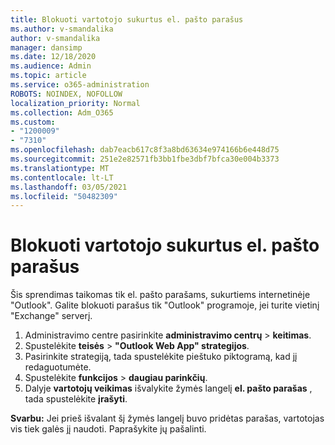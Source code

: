 ```yaml
---
title: Blokuoti vartotojo sukurtus el. pašto parašus
ms.author: v-smandalika
author: v-smandalika
manager: dansimp
ms.date: 12/18/2020
ms.audience: Admin
ms.topic: article
ms.service: o365-administration
ROBOTS: NOINDEX, NOFOLLOW
localization_priority: Normal
ms.collection: Adm_O365
ms.custom:
- "1200009"
- "7310"
ms.openlocfilehash: dab7eacb617c8f3a8bd63634e974166b6e448d75
ms.sourcegitcommit: 251e2e82571fb3bb1fbe3dbf7bfca30e004b3373
ms.translationtype: MT
ms.contentlocale: lt-LT
ms.lasthandoff: 03/05/2021
ms.locfileid: "50482309"
---
```

# <a name="block-user-made-email-signatures"></a>Blokuoti vartotojo sukurtus el. pašto parašus

Šis sprendimas taikomas tik el. pašto parašams, sukurtiems internetinėje "Outlook". Galite blokuoti parašus tik "Outlook" programoje, jei turite vietinį "Exchange" serverį.

1. Administravimo centre pasirinkite **administravimo centrų**  >  **keitimas**.
2. Spustelėkite **teisės**  >  **"Outlook Web App" strategijos**.
3. Pasirinkite strategiją, tada spustelėkite pieštuko piktogramą, kad jį redaguotumėte.
4. Spustelėkite **funkcijos**  >  **daugiau parinkčių**.
5. Dalyje **vartotojų veikimas** išvalykite žymės langelį **el. pašto parašas** , tada spustelėkite **įrašyti**.

**Svarbu:** Jei prieš išvalant šį žymės langelį buvo pridėtas parašas, vartotojas vis tiek galės jį naudoti. Paprašykite jų pašalinti.
